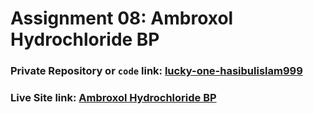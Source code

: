 # Assignment 08: Ambroxol Hydrochloride BP

### Private Repository or `code` link: [lucky-one-hasibulislam999](https://github.com/Programming-Hero-Web-Course4/lucky-one-hasibulislam999)

### Live Site link: [Ambroxol Hydrochloride BP](https://lucky-one-hasibulislam999.netlify.app/)
